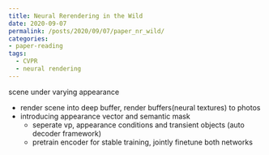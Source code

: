 ```yaml
---
title: Neural Rerendering in the Wild
date: 2020-09-07
permalink: /posts/2020/09/07/paper_nr_wild/
categories:
- paper-reading
tags:
  - CVPR
  - neural rendering
---
```


scene under varying appearance
- render scene into deep buffer, render buffers(neural textures) to photos
- introducing appearance vector and semantic mask
  - seperate vp, appearance conditions and transient objects (auto decoder framework)
  - pretrain encoder for stable training, jointly finetune both networks